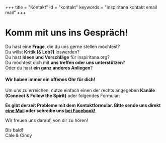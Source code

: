 +++
title = "Kontakt"
id = "kontakt"
keywords = "inspiritana kontakt email mail"
+++

# Komm mit uns ins Gespräch!

Du hast eine **Frage**, die du uns gerne stellen möchtest?    
Du willst **Kritik (& Lob?)** loswerden?    
Du hast **Ideen und Vorschläge** für inspiritana.org?    
Du möchtest dich mit **uns treffen oder uns unterstützen**?    
Oder du hast **ein ganz anderes Anliegen**?    

#### Wir haben immer ein offenes Ohr für dich!    

Um uns zu erreichen, nutze einfach einen der rechts angegeben **Kanäle (Connect & Follow the Spirit)** oder folgendes Formular:

**Es gibt derzeit Probleme mit dem Kontaktformular. Bitte sende uns direkt <a href="mailto:czazlzez@inszpiritzana.org" onmouseover="this.href=this.href.replace(/z/g,'');">eine Mail</a> oder schreibe uns <a href="https://facebook.com/inspiritana.org">bei Facebook!</a>**

Wir freuen uns darauf, von dir zu hören!     

Bis bald!     
Cale & Cindy